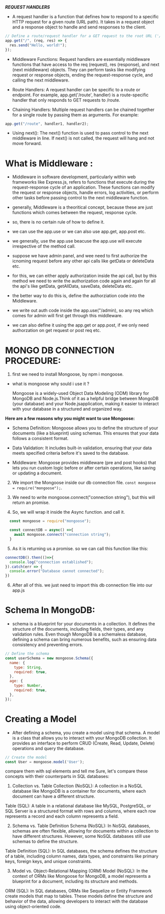 **_REQUEST HANDLERS_**

- A request handler is a function that defines how to respond to a specific HTTP request for a given route (URL path). It takes in a request object and a response object to handle and send responses to the client.

```javascript
// Define a route/request handler for a GET request to the root URL ('/')
app.get("/", (req, res) => {
  res.send("Hello, world!");
});
```

- Middleware Functions: Request handlers are essentially middleware functions that have access to the req (request), res (response), and next (next middleware) objects. They can perform tasks like modifying request or response objects, ending the request-response cycle, and calling the next middleware.

- Route Handlers: A request handler can be specific to a route or endpoint. For example, app.get('/route', handler) is a route-specific handler that only responds to GET requests to /route.

- Chaining Handlers: Multiple request handlers can be chained together for a single route by passing them as arguments. For example:

```javascript
app.get("/route", handler1, handler2);
```

- Using next(): The next() function is used to pass control to the next middleware in line. If next() is not called, the request will hang and not move forward.

# What is Middleware :

- Middleware in software development, particularly within web frameworks like Express.js, refers to functions that execute during the request-response cycle of an application. These functions can modify the request or response objects, handle errors, log activities, or perform other tasks before passing control to the next middleware function.

- generally, Middleware is a theoritical concept, because these are just functions which comes between the request, response cycle.

- so, there is no certain rule of how to define it.
- we can use the app.use or we can also use app.get, app.post etc.
- we generally, use the app.use beacuse the app.use will execute irrespective of the method call.
- suppose we have admin panel, and wee need to first authorize the icnoming request before any other api calls like getData or deleteData etc.
- for this, we can either apply authorization inside the api call, but by this method we need to write the authorization code again and again for all the api's like getData, getAllData, saveData, deleteData etc.
- the better way to do this is, define the authorziation code into the Middleware.
- we write out auth code inside the app.use("/admin), so any req which comes for admin will first get through this middleware.
- we can also define it using the app.get or app.post, if we only need authorzation on get request or post req etc.

# MONGO DB CONNECTION PROCEDURE:

1. first we need to install Mongoose, by npm i mongoose.

- what is mongoose why sould i use it ?

  Mongoose is a widely-used Object Data Modeling (ODM) library for MongoDB and Node.js.Think of it as a helpful bridge between MongoDB (your database) and your Node.jsapplication, making it easier to interact with your database in a structured and organized way.

**Here are a few reasons why you might want to use Mongoose:**

- Schema Definition: Mongoose allows you to define the structure of your documents (like a blueprint) using schemas. This ensures that your data follows a consistent format.

- Data Validation: It includes built-in validation, ensuring that your data meets specified criteria before it's saved to the database.

- Middleware: Mongoose provides middleware (pre and post hooks) that lets you run custom logic before or after certain operations, like saving or updating a document.

2. We import the Mongoose inside our db connection file. `const mongoose = require("mongoose");`.

3. We need to write mongoose.connect("connection string"), but this will return an promise.

4. So, we will wrap it inside the Async function. and call it.

```Javascript
  const mongoose = require("mongoose");

  const connectDB = async() =>{
    await mongoose.connect("connection string");
  }
```

5. As it is returning us a promise. so we can call this function like this:

```Javascript
connectDB().then(()=>{
  console.log("connection established");
}).catch(err => {
  console.error("Database cannot connected");
})
```

6. After all of this. we just need to import this db connection file into our app.js

# Schema In MongoDB:

- schema is a blueprint for your documents in a collection. It defines the structure of the documents, including fields, their types, and any validation rules. Even though MongoDB is a schemaless database, defining a schema can bring numerous benefits, such as ensuring data consistency and preventing errors.

```Javascript
// Define the schema
const userSchema = new mongoose.Schema({
  name: {
    type: String,
    required: true,
  },
  age: {
    type: Number,
    required: true,
  },
});
```

# Creating a Model

- After defining a schema, you create a model using that schema. A model is a class that allows you to interact with your MongoDB collection. It provides an interface to perform CRUD (Create, Read, Update, Delete) operations and query the database.

```Javascript
// Create the model
const User = mongoose.model('User');
```

compare them with sql elements and tell me
Sure, let's compare these concepts with their counterparts in SQL databases:

1. Collection vs. Table
   Collection (NoSQL): A collection in a NoSQL database like MongoDB is a container for documents, where each document can have a different structure.

Table (SQL): A table in a relational database like MySQL, PostgreSQL, or SQL Server is a structured format with rows and columns, where each row represents a record and each column represents a field.

2. Schema vs. Table Definition
   Schema (NoSQL): In NoSQL databases, schemas are often flexible, allowing for documents within a collection to have different structures. However, some NoSQL databases still use schemas to define the structure.

Table Definition (SQL): In SQL databases, the schema defines the structure of a table, including column names, data types, and constraints like primary keys, foreign keys, and unique constraints.

3. Model vs. Object-Relational Mapping (ORM)
   Model (NoSQL): In the context of ORMs like Mongoose for MongoDB, a model represents a blueprint for a document, including its structure and methods.

ORM (SQL): In SQL databases, ORMs like Sequelize or Entity Framework create models that map to tables. These models define the structure and behavior of the data, allowing developers to interact with the database using object-oriented code.
